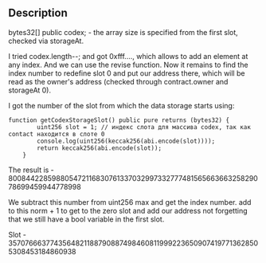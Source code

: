 ## Description
bytes32[] public codex; - the array size is specified from the first slot, checked via storageAt.

I tried codex.length--; and got 0xfff...., which allows to add an element at any index. And we can use the revise function. Now it remains to find the index number to redefine slot 0 and put our address there, which will be read as the owner's address (checked through contract.owner and storageAt 0).  

I got the number of the slot from which the data storage starts using:
```
function getCodexStorageSlot() public pure returns (bytes32) {
        uint256 slot = 1; // индекс слота для массива codex, так как contact находится в слоте 0
        console.log(uint256(keccak256(abi.encode(slot))));
        return keccak256(abi.encode(slot));
    }
```
The result is - 80084422859880547211683076133703299733277748156566366325829078699459944778998

We subtract this number from uint256 max and get the index number. add to this norm + 1 to get to the zero slot and add our address not forgetting that we still have a bool variable in the first slot.

Slot - 35707666377435648211887908874984608119992236509074197713628505308453184860938